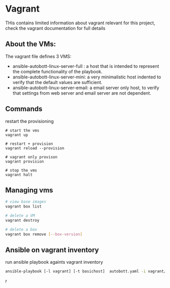 # Vagrant
THis contains limited information about vagrant relevant for this project, check the vagrant documentation for full details 

## About the VMs:

The vagrant file defines 3 VMS: 
* ansible-autobott-linux-server-full : a host that is intended to represent the complete functionality of the
playbook.
* ansible-autobott-linux-server-mini: a very minimalistic host indented to verify that the default values are sufficient.
* ansible-autobott-linux-server-email: a email server only host, to verify that settings from web server and email 
server are not dependent.



## Commands
restart the provisioning
```$xslt
# start the vms
vagrant up

# restart + provision
vagrant reload --provision

# vagrant only provison
vagrant provision

# stop the vms
vagrant halt
```


## Managing vms
```bash
# view base images
vagrant box list

# delete a VM
vagrant destroy

# delete a box
vagrant box remove [--box-version]

```

        
## Ansible on vagrant inventory
run ansible playbook againts vagrant inventory
```bash
ansible-playbook [-l vagrant] [-t basichost]  autobott.yaml -i vagrant/.vagrant/povisioners/ansible/inventory/vagrant_ansible_inventory

```

r 